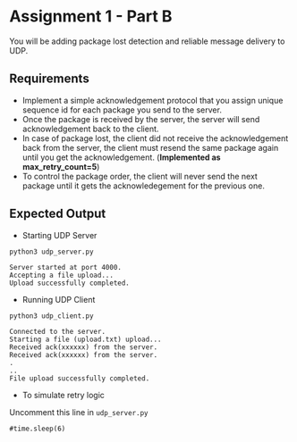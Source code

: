 # Assignment 1 - Part B

You will be adding package lost detection and reliable message delivery to UDP.

## Requirements

* Implement a simple acknowledgement protocol that you assign unique sequence id for each package you send to the server.
* Once the package is received by the server, the server will send acknowledgement back to the client.
* In case of package lost, the client did not receive the acknowledgement back from the server, the client must resend the same package again until you get the acknowledgement. (**Implemented as max_retry_count=5**)
* To control the package order, the client will never send the next package until it gets the acknowledegement for the previous one.

## Expected Output

* Starting UDP Server

```
python3 udp_server.py

Server started at port 4000.
Accepting a file upload...
Upload successfully completed.
```

* Running UDP Client

```
python3 udp_client.py

Connected to the server.
Starting a file (upload.txt) upload...
Received ack(xxxxxx) from the server.
Received ack(xxxxxx) from the server.
.
..
File upload successfully completed.
```

* To simulate retry logic

Uncomment this line in `udp_server.py`
```
#time.sleep(6)
```
